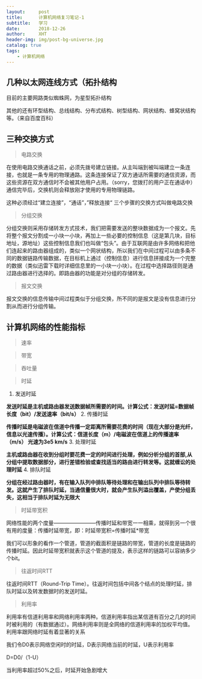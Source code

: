 ```yaml
---
layout:     post
title:      计算机网络复习笔记-1
subtitle:   学习
date:       2018-12-26
author:     XHT
header-img: img/post-bg-universe.jpg
catalog: true
tags:
    - 计算机网络
---
```


## 几种以太网连线方式（拓扑结构

目前的主要网路类似蜘蛛网，为星型拓扑结构

其他的还有环型结构、总线结构、分布式结构、树型结构、网状结构、蜂窝状结构等。（来自百度百科）



##  三种交换方式

> 电路交换

在使用电路交换通话之前，必须先拨号建立链接。从主叫端到被叫端建立一条连接，也就是一条专用的物理通路。这条连接保证了双方通话所需要的通信资源，而这些资源在双方通信时不会被其他用户占用。（sorry，您拨打的用户正在通话中）通信完毕后，交换机则会释放刚才使用的专用物理链路。

这种必须经过“建立连接”，“通话”，”释放连接“ 三个步骤的交换方式叫做电路交换

> 分组交换

分组交换则采用存储转发方式技术，我们把需要发送的整块数据成为一个报文。先将整个报文分割成一小块一小块，再加上一些必要的控制信息（这是第几块，目标地址，源地址）这些控制信息我们也叫做“包头”。由于互联网是由许多网络和把他们连起来的路由器组成的，类似一个网状结构，所以我们在中间过程可以由多条不同的数据链路传输数据，在目标机上通过（控制信息）进行信息拼接成为一个完整的数据（类似迅雷下载时详细信息里的一小块一小块）。在过程中选择路径则是通过路由器进行选择的。即路由器的功能是对分组的存储转发。

> 报文交换

报文交换的信息传输中间过程类似于分组交换，所不同的是报文是没有信息进行分割从而进行分组传输。

## 计算机网络的性能指标

> 速率

>带宽

>吞吐量

>时延

1. 发送时延

**发送时延是主机或路由器发送数据帧所需要的时间。计算公式：发送时延=数据帧长度（bit）/发送速率（bit/s）**
2. 传播时延

**传播时延是电磁波在信道中传播一定距离所需要花费的时间（现在大部分是光纤，信息以光速传播）。计算公式：信道长度（m）/电磁波在信道上的传播速率（m/s）  光速为3e5 km/s**
3. 处理时延

**主机或路由器在收到分组时要花费一定的时间进行处理，例如分析分组的首部,从分组中提取数据部分，进行差错检验或查找适当的路由进行转发等。这就缠讼的处理时延**
4. 排队时延

**分组在经过路由器时，有在输入队列中排队等待处理和在输出队列中排队等待转发。这就产生了排队时延，当通信量很大时，就会产生队列溢出覆盖，产使分组丢失，这相当于排队时延为无限大**

> 时延带宽积

网络性能的两个度量————————传播时延和带宽一一相乘，就得到另一个很有用的度量：传播时延带宽，即：时延带宽积=传播时延*带宽

我们可以形象的看作一个管道，管道的截面积是链路的带宽，管道的长度是链路的传播时延。因此时延带宽积就表示这个管道的提及，表示这样的链路可以容纳多少个bit。

> 往返时间RTT

往返时间RTT（Round-Trip Time）。往返时间包括中间各个结点的处理时延，排队时延以及转发数据时的发送时延。

> 利用率

利用率有信道利用率和网络利用率两种。信道利用率指出某信道有百分之几的时间时被利用的（有数据通过）。网络利用率则是全网络的信道利用率的加权平均值。利用率跟网络时延有着显著的关系

我们令D0表示网络空闲时的时延，D表示网络当前的时延，U表示利用率

D=D0/（1-U）

当利用率超过50%之后，时延开始急剧增大
